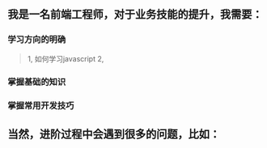 我是一名前端工程师，对于业务技能的提升，我需要：
------

### 学习方向的明确<br />
>1, 如何学习javascript
>2,
### 掌握基础的知识<br />

### 掌握常用开发技巧<br />

当然，进阶过程中会遇到很多的问题，比如：
------
